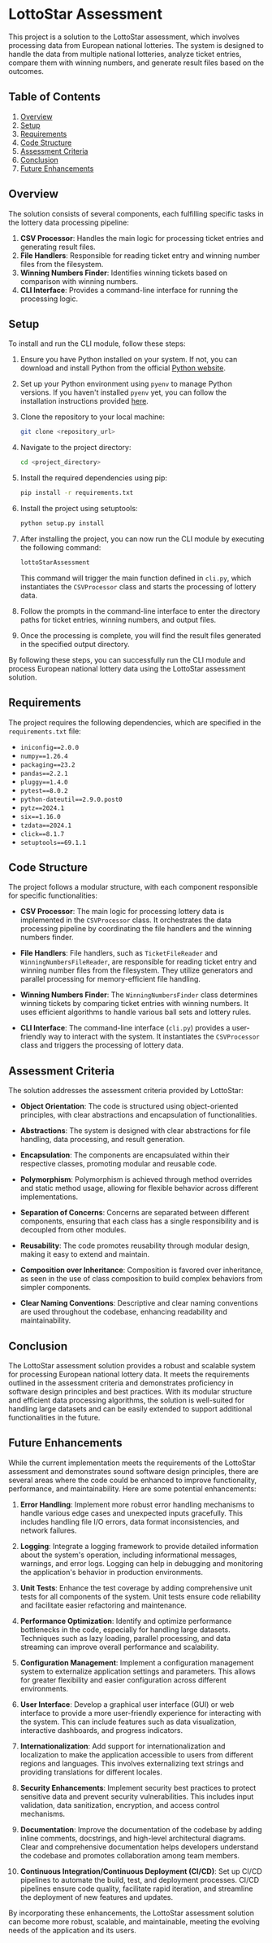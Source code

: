 # LottoStar Assessment

This project is a solution to the LottoStar assessment, which involves processing data from European national lotteries. The system is designed to handle the data from multiple national lotteries, analyze ticket entries, compare them with winning numbers, and generate result files based on the outcomes.
## Table of Contents
1. [Overview](#Overview)
2. [Setup](#Setup)
3. [Requirements](#Requirements)
4. [Code Structure](#Code-Structure)
5. [Assessment Criteria](#Assessment-Criteria)
6. [Conclusion](#Conclusion)
7. [Future Enhancements](#Future-Enhancements)


## Overview

The solution consists of several components, each fulfilling specific tasks in the lottery data processing pipeline:

1. **CSV Processor**: Handles the main logic for processing ticket entries and generating result files.
2. **File Handlers**: Responsible for reading ticket entry and winning number files from the filesystem.
3. **Winning Numbers Finder**: Identifies winning tickets based on comparison with winning numbers.
4. **CLI Interface**: Provides a command-line interface for running the processing logic.

## Setup

To install and run the CLI module, follow these steps:

1. Ensure you have Python installed on your system. If not, you can download and install Python from the official [Python website](https://www.python.org/downloads/).

2. Set up your Python environment using `pyenv` to manage Python versions. If you haven't installed `pyenv` yet, you can follow the installation instructions provided [here](https://github.com/pyenv/pyenv#installation).

3. Clone the repository to your local machine:

   ```bash
   git clone <repository_url>
   ```

4. Navigate to the project directory:

   ```bash
   cd <project_directory>
   ```

5. Install the required dependencies using pip:

   ```bash
   pip install -r requirements.txt
   ```

6. Install the project using setuptools:

   ```bash
   python setup.py install
   ```

7. After installing the project, you can now run the CLI module by executing the following command:

   ```bash
   lottoStarAssessment
   ```

   This command will trigger the main function defined in `cli.py`, which instantiates the `CSVProcessor` class and starts the processing of lottery data.

8. Follow the prompts in the command-line interface to enter the directory paths for ticket entries, winning numbers, and output files.

9. Once the processing is complete, you will find the result files generated in the specified output directory.

By following these steps, you can successfully run the CLI module and process European national lottery data using the LottoStar assessment solution.
## Requirements

The project requires the following dependencies, which are specified in the `requirements.txt` file:

- `iniconfig==2.0.0`
- `numpy==1.26.4`
- `packaging==23.2`
- `pandas==2.2.1`
- `pluggy==1.4.0`
- `pytest==8.0.2`
- `python-dateutil==2.9.0.post0`
- `pytz==2024.1`
- `six==1.16.0`
- `tzdata==2024.1`
- `click==8.1.7`
- `setuptools==69.1.1`

## Code Structure

The project follows a modular structure, with each component responsible for specific functionalities:

- **CSV Processor**: The main logic for processing lottery data is implemented in the `CSVProcessor` class. It orchestrates the data processing pipeline by coordinating the file handlers and the winning numbers finder.

- **File Handlers**: File handlers, such as `TicketFileReader` and `WinningNumbersFileReader`, are responsible for reading ticket entry and winning number files from the filesystem. They utilize generators and parallel processing for memory-efficient file handling.

- **Winning Numbers Finder**: The `WinningNumbersFinder` class determines winning tickets by comparing ticket entries with winning numbers. It uses efficient algorithms to handle various ball sets and lottery rules.

- **CLI Interface**: The command-line interface (`cli.py`) provides a user-friendly way to interact with the system. It instantiates the `CSVProcessor` class and triggers the processing of lottery data.

## Assessment Criteria

The solution addresses the assessment criteria provided by LottoStar:

- **Object Orientation**: The code is structured using object-oriented principles, with clear abstractions and encapsulation of functionalities.

- **Abstractions**: The system is designed with clear abstractions for file handling, data processing, and result generation.

- **Encapsulation**: The components are encapsulated within their respective classes, promoting modular and reusable code.

- **Polymorphism**: Polymorphism is achieved through method overrides and static method usage, allowing for flexible behavior across different implementations.

- **Separation of Concerns**: Concerns are separated between different components, ensuring that each class has a single responsibility and is decoupled from other modules.

- **Reusability**: The code promotes reusability through modular design, making it easy to extend and maintain.

- **Composition over Inheritance**: Composition is favored over inheritance, as seen in the use of class composition to build complex behaviors from simpler components.

- **Clear Naming Conventions**: Descriptive and clear naming conventions are used throughout the codebase, enhancing readability and maintainability.

## Conclusion

The LottoStar assessment solution provides a robust and scalable system for processing European national lottery data. It meets the requirements outlined in the assessment criteria and demonstrates proficiency in software design principles and best practices. With its modular structure and efficient data processing algorithms, the solution is well-suited for handling large datasets and can be easily extended to support additional functionalities in the future.

## Future Enhancements

While the current implementation meets the requirements of the LottoStar assessment and demonstrates sound software design principles, there are several areas where the code could be enhanced to improve functionality, performance, and maintainability. Here are some potential enhancements:

1. **Error Handling**: Implement more robust error handling mechanisms to handle various edge cases and unexpected inputs gracefully. This includes handling file I/O errors, data format inconsistencies, and network failures.

2. **Logging**: Integrate a logging framework to provide detailed information about the system's operation, including informational messages, warnings, and error logs. Logging can help in debugging and monitoring the application's behavior in production environments.

3. **Unit Tests**: Enhance the test coverage by adding comprehensive unit tests for all components of the system. Unit tests ensure code reliability and facilitate easier refactoring and maintenance.

4. **Performance Optimization**: Identify and optimize performance bottlenecks in the code, especially for handling large datasets. Techniques such as lazy loading, parallel processing, and data streaming can improve overall performance and scalability.

5. **Configuration Management**: Implement a configuration management system to externalize application settings and parameters. This allows for greater flexibility and easier configuration across different environments.

6. **User Interface**: Develop a graphical user interface (GUI) or web interface to provide a more user-friendly experience for interacting with the system. This can include features such as data visualization, interactive dashboards, and progress indicators.

7. **Internationalization**: Add support for internationalization and localization to make the application accessible to users from different regions and languages. This involves externalizing text strings and providing translations for different locales.

8. **Security Enhancements**: Implement security best practices to protect sensitive data and prevent security vulnerabilities. This includes input validation, data sanitization, encryption, and access control mechanisms.

9. **Documentation**: Improve the documentation of the codebase by adding inline comments, docstrings, and high-level architectural diagrams. Clear and comprehensive documentation helps developers understand the codebase and promotes collaboration among team members.

10. **Continuous Integration/Continuous Deployment (CI/CD)**: Set up CI/CD pipelines to automate the build, test, and deployment processes. CI/CD pipelines ensure code quality, facilitate rapid iteration, and streamline the deployment of new features and updates.

By incorporating these enhancements, the LottoStar assessment solution can become more robust, scalable, and maintainable, meeting the evolving needs of the application and its users.